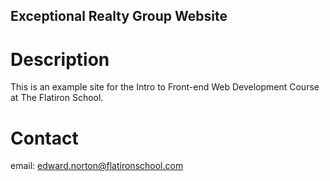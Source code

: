 Exceptional Realty Group Website
---

# Description

This is an example site for the Intro to Front-end Web Development Course at The Flatiron School.

# Contact

email: edward.norton@flatironschool.com 

